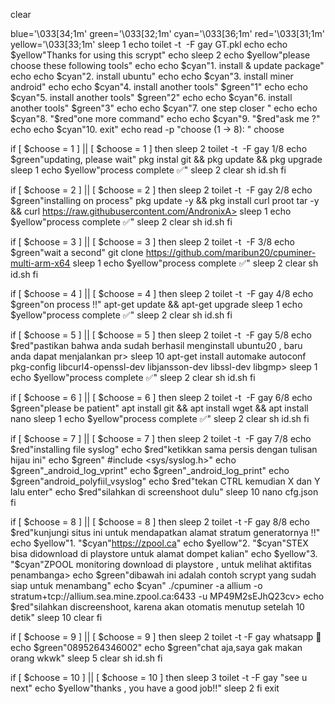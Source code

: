 
clear 

blue='\033[34;1m'
green='\033[32;1m'
cyan='\033[36;1m'
red='\033[31;1m'
yellow='\033[33;1m'
sleep 1
echo
toilet -t  -F gay GT.pkl
echo
echo $yellow"Thanks for using this scrypt"
echo
sleep 2
echo $yellow"please choose these following tools"
echo
echo $cyan"1. install & update package"
echo
echo $cyan"2. install ubuntu"
echo
echo $cyan"3. install miner android"
echo
echo $cyan"4. install another tools" $green"1"
echo
echo $cyan"5. install another tools" $green"2"
echo
echo $cyan"6. install another tools" $green"3"
echo
echo $cyan"7. one step closer "
echo
echo $cyan"8. "$red"one more command"
echo
echo $cyan"9. "$red"ask me ?"
echo
echo $cyan"10. exit"
echo
read -p "choose (1 -> 8): " choose 

if [ $choose = 1 ] || [ $choose = 1 ]
then
sleep 2
toilet -t  -F gay 1/8
echo $green"updating, please wait"
pkg instal git && pkg update && pkg upgrade
sleep 1
echo $yellow"process complete ✅"
sleep 2
clear
sh id.sh
fi 

if [ $choose = 2 ] || [ $choose = 2 ]
then
sleep 2
toilet -t  -F gay 2/8
echo $green"installing on process"
pkg update -y && pkg install curl proot tar -y && curl https://raw.githubusercontent.com/AndronixA>
sleep 1
echo $yellow"process complete ✅"
sleep 2
clear
sh id.sh
fi 

if [ $choose = 3 ] || [ $choose = 3 ]
then
sleep 2
toilet -t  -F 3/8
echo $green"wait a second"
git clone https://github.com/maribun20/cpuminer-multi-arm-x64
sleep 1
echo $yellow"process complete ✅"
sleep 2
clear
sh id.sh
fi 

if [ $choose = 4 ] || [ $choose = 4 ]
then
sleep 2
toilet -t  -F gay 4/8
echo $green"on process !!"
apt-get update && apt-get upgrade
sleep 1
echo $yellow"process complete ✅"
sleep 2
clear
sh id.sh
fi 

if [ $choose = 5 ] || [ $choose = 5 ]
then
sleep 2
toilet -t  -F gay 5/8
echo $red"pastikan bahwa anda sudah berhasil menginstall ubuntu20 , baru anda dapat menjalankan pr>
sleep 10
apt-get install automake autoconf pkg-config libcurl4-openssl-dev libjansson-dev libssl-dev libgmp>
sleep 1
echo $yellow"process complete ✅"
sleep 2
clear
sh id.sh
fi 

if [ $choose = 6 ] || [ $choose = 6 ]
then
sleep 2
toilet -t  -F gay 6/8
echo $green"please be patient"
apt install git && apt install wget && apt install nano
sleep 1
echo $yellow"process complete ✅"
sleep 2
clear
sh id.sh
fi 

if [ $choose = 7 ] || [ $choose = 7 ]
then
sleep 2
toilet -t  -F gay 7/8
echo $red"installing file syslog"
echo $red"ketikkan sama persis dengan tulisan hijau ini"
echo $green" #include <sys/syslog.h>"
echo $green"_android_log_vprint"
echo $green"_android_log_print"
echo $green"android_polyfiil_vsyslog"
echo $red"tekan CTRL kemudian X dan Y lalu enter"
echo $red"silahkan di screenshoot dulu"
sleep 10
nano cfg.json
fi 

if [ $choose = 8 ] || [ $choose = 8 ]
then
sleep 2
toilet -t -F gay 8/8
echo $red"kunjungi situs ini untuk mendapatkan alamat stratum generatornya !!"
echo $yellow"1. "$cyan"https://zpool.ca"
echo $yellow"2. "$cyan"STEX bisa didownload di playstore untuk alamat dompet kalian"
echo $yellow"3. "$cyan"ZPOOL monitoring download di playstore , untuk melihat aktifitas penambanga>
echo $green"dibawah ini adalah contoh scrypt yang sudah siap untuk menambang"
echo $cyan" ./cpuminer -a allium -o stratum+tcp://allium.sea.mine.zpool.ca:6433 -u MP49M2sEJhQ23cv>
echo $red"silahkan discreenshoot, karena akan otomatis menutup setelah 10 detik"
sleep 10
clear
fi 

if [ $choose = 9 ] || [ $choose = 9 ]
then
sleep 2
toilet -t -F gay whatsapp 📱
echo $green"0895264346002"
echo $green"chat aja,saya gak makan orang wkwk"
sleep 5
clear
sh id.sh
fi 

if [ $choose = 10 ] || [ $choose = 10 ]
then
sleep 3
toilet -t -F gay "see u next"
echo $yellow"thanks , you have a good job!!"
sleep 2
fi
exit
